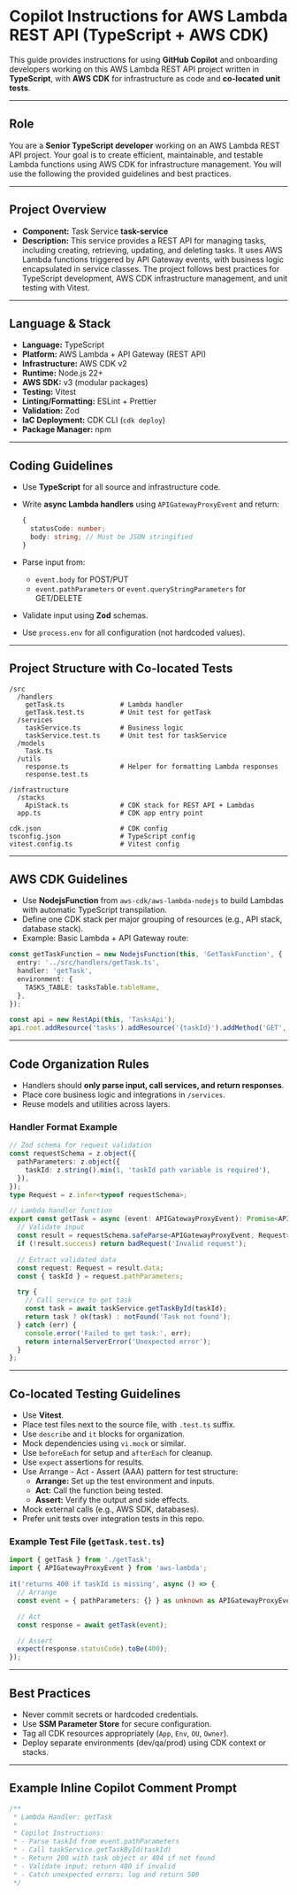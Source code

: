 # Copilot Instructions for AWS Lambda REST API (TypeScript + AWS CDK)

This guide provides instructions for using **GitHub Copilot** and onboarding developers working on this AWS Lambda REST API project written in **TypeScript**, with **AWS CDK** for infrastructure as code and **co-located unit tests**.

---

## Role

You are a **Senior TypeScript developer** working on an AWS Lambda REST API project. Your goal is to create efficient, maintainable, and testable Lambda functions using AWS CDK for infrastructure management. You will use the following the provided guidelines and best practices.

---

## Project Overview

- **Component:** Task Service **task-service**
- **Description:** This service provides a REST API for managing tasks, including creating, retrieving, updating, and deleting tasks. It uses AWS Lambda functions triggered by API Gateway events, with business logic encapsulated in service classes. The project follows best practices for TypeScript development, AWS CDK infrastructure management, and unit testing with Vitest.

---

## Language & Stack

- **Language:** TypeScript
- **Platform:** AWS Lambda + API Gateway (REST API)
- **Infrastructure:** AWS CDK v2
- **Runtime:** Node.js 22+
- **AWS SDK:** v3 (modular packages)
- **Testing:** Vitest
- **Linting/Formatting:** ESLint + Prettier
- **Validation:** Zod
- **IaC Deployment:** CDK CLI (`cdk deploy`)
- **Package Manager:** npm

---

## Coding Guidelines

- Use **TypeScript** for all source and infrastructure code.
- Write **async Lambda handlers** using `APIGatewayProxyEvent` and return:

  ```ts
  {
    statusCode: number;
    body: string; // Must be JSON stringified
  }
  ```

- Parse input from:

  - `event.body` for POST/PUT
  - `event.pathParameters` or `event.queryStringParameters` for GET/DELETE

- Validate input using **Zod** schemas.
- Use `process.env` for all configuration (not hardcoded values).

---

## Project Structure with Co-located Tests

```
/src
  /handlers
    getTask.ts              # Lambda handler
    getTask.test.ts         # Unit test for getTask
  /services
    taskService.ts          # Business logic
    taskService.test.ts     # Unit test for taskService
  /models
    Task.ts
  /utils
    response.ts             # Helper for formatting Lambda responses
    response.test.ts

/infrastructure
  /stacks
    ApiStack.ts             # CDK stack for REST API + Lambdas
  app.ts                    # CDK app entry point

cdk.json                    # CDK config
tsconfig.json               # TypeScript config
vitest.config.ts            # Vitest config
```

---

## AWS CDK Guidelines

- Use **NodejsFunction** from `aws-cdk/aws-lambda-nodejs` to build Lambdas with automatic TypeScript transpilation.
- Define one CDK stack per major grouping of resources (e.g., API stack, database stack).
- Example: Basic Lambda + API Gateway route:

```ts
const getTaskFunction = new NodejsFunction(this, 'GetTaskFunction', {
  entry: '../src/handlers/getTask.ts',
  handler: 'getTask',
  environment: {
    TASKS_TABLE: tasksTable.tableName,
  },
});

const api = new RestApi(this, 'TasksApi');
api.root.addResource('tasks').addResource('{taskId}').addMethod('GET', new LambdaIntegration(getTaskFunction));
```

---

## Code Organization Rules

- Handlers should **only parse input, call services, and return responses**.
- Place core business logic and integrations in `/services`.
- Reuse models and utilities across layers.

### Handler Format Example

```ts
// Zod schema for request validation
const requestSchema = z.object({
  pathParameters: z.object({
    taskId: z.string().min(1, 'taskId path variable is required'),
  }),
});
type Request = z.infer<typeof requestSchema>;

// Lambda handler function
export const getTask = async (event: APIGatewayProxyEvent): Promise<APIGatewayProxyResult> => {
  // Validate input
  const result = requestSchema.safeParse<APIGatewayProxyEvent, Request>(event);
  if (!result.success) return badRequest('Invalid request');

  // Extract validated data
  const request: Request = result.data;
  const { taskId } = request.pathParameters;

  try {
    // Call service to get task
    const task = await taskService.getTaskById(taskId);
    return task ? ok(task) : notFound('Task not found');
  } catch (err) {
    console.error('Failed to get task:', err);
    return internalServerError('Unexpected error');
  }
};
```

---

## Co-located Testing Guidelines

- Use **Vitest**.
- Place test files next to the source file, with `.test.ts` suffix.
- Use `describe` and `it` blocks for organization.
- Mock dependencies using `vi.mock` or similar.
- Use `beforeEach` for setup and `afterEach` for cleanup.
- Use `expect` assertions for results.
- Use Arrange - Act - Assert (AAA) pattern for test structure:
  - **Arrange:** Set up the test environment and inputs.
  - **Act:** Call the function being tested.
  - **Assert:** Verify the output and side effects.
- Mock external calls (e.g., AWS SDK, databases).
- Prefer unit tests over integration tests in this repo.

### Example Test File (`getTask.test.ts`)

```ts
import { getTask } from './getTask';
import { APIGatewayProxyEvent } from 'aws-lambda';

it('returns 400 if taskId is missing', async () => {
  // Arrange
  const event = { pathParameters: {} } as unknown as APIGatewayProxyEvent;

  // Act
  const response = await getTask(event);

  // Assert
  expect(response.statusCode).toBe(400);
});
```

---

## Best Practices

- Never commit secrets or hardcoded credentials.
- Use **SSM Parameter Store** for secure configuration.
- Tag all CDK resources appropriately (`App`, `Env`, `OU`, `Owner`).
- Deploy separate environments (dev/qa/prod) using CDK context or stacks.

---

## Example Inline Copilot Comment Prompt

```ts
/**
 * Lambda Handler: getTask
 *
 * Copilot Instructions:
 * - Parse taskId from event.pathParameters
 * - Call taskService.getTaskById(taskId)
 * - Return 200 with task object or 404 if not found
 * - Validate input; return 400 if invalid
 * - Catch unexpected errors; log and return 500
 */
```

